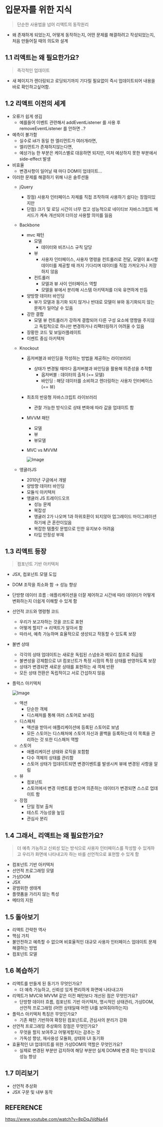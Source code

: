 # 입문자를 위한 지식

> 단순한 사용법을 넘어 리액트의 동작원리
> 
- 왜 존재하게 되었는지, 어떻게 동작하는지, 어떤 문제를 해결하려고 작성되었는지, 처음 만들어질 때의 의도와 설계

## 1.1 리액트는 왜 필요한가요?

> 즉각적인 업데이트
> 
- 새 페이지가 렌더링되고 로딩되기까지 기다릴 필요없이 즉시 업데이트되어 내용을 바로 확인하고싶어함.

## 1.2 리액트 이전의 세계

- 오류가 쉽게 생김
    - 예를들어 이벤트 관련해서 addEventListener 를 사용 후 removeEventListener 를 안하면 ..?
- 예측이 불가함
    - 실수로 id가 동일 한 엘리먼트가 여러개라면,
    - 엘리먼트가 존재하지않는다면,
    - 예상가능 한 부분은 케이스별로 대응하면 되지만, 미처 예상하지 못한 부분에서 side-effect 발생
- 비효율
    - 변경사항이 일어날 때 마다 DOM이 업데이트…
- 이러한 문제를 해결하기 위해 나온 솔루션들
    - jQuery
        - 장점) 사용자 인터페이스 자체를 직접 조작하여 사용하기 쉽다는 장점이있지만
        - 단점) 크기 및 로딩 시간이 너무 컸고 성능적으로 네이티브 자바스크립트 메서드가 계속 개선되어 더이상 사용할 의미를 잃음
    - Backbone
        - mvc 패턴
            - 모델
                - 데이터와 비즈니스 규칙 담당
            - 뷰
                - 사용자 인터페이스, 사용자 명령을 컨트롤러로 전달, 모델이 표시할 데이터를 제공할 때 까지 기다리며 데이터를 직접 가져오거나 저장하지 않음
            - 컨트롤러
                - 모델과 뷰 사이 인터페이스 역할
                - 모델을 뷰에서 분리해 시스템 아키텍처를 더욱 유연하게 만듬
        - 양방향 데이터 바인딩
            - 뷰가 모델과 동기화 되지 않거나 반대로 모델이 뷰와 동기화되지 않는 문제가 일어날 수 있음
        - 강한 결합
            - 모델 뷰 컨트롤러가 강하게 결합되어 다른 구성 요소에 영향을 주지않고 독립적으로 하나만 변경하거나 리팩터링하기 어려울 수 있음
        - 장황한 코드 및 보일러플레이트
        - 이벤트 중심 아키텍처
    - Knockout
        - 옵저버블과 바인딩을 작성하는 방법을 제공하는 라이브러리
            - 상태가 변경될 때마다 옵저버블과 바인딩을 활용해 의존성을 추적함
                - 옵저버블 : 데이터의 출처 (== 모델)
                - 바인딩 : 해당 데이터를 소비하고 렌더링하는 사용자 인터베이스 (== 뷰)
        - 최초의 반응형 자바스크립트 라이브러리
            - 관찰 가능한 방식으로 상태 변화에 따라 값을 업데이트 함
        - MVVM 패턴
            - 모델
            - 뷰
            - 뷰모델
        - MVC vs MVVM

            ![Image](https://github.com/user-attachments/assets/bc000c05-d874-491e-b664-9c54af557a98)
            
    - 앵귤러JS
        - 2010년 구글에서 개발
        - 양방향 데이터 바인딩
        - 모듈식 아키텍처
        - 앵귤러 JS 트레이드오프
            - 성능 문제
            - 복잡성
            - 앵귤러 2가 나오며 1과 하위호환이 되지않아 업그레이드 마이그레이션 하기에 큰 혼란이있음
            - 복잡한 템플릿 문법으로 인한 유지보수 어려움
            - 타입 안정성 부재

## 1.3 리액트 등장

> 컴포넌트 기반 아키텍처
> 
- JSX, 컴포넌트 모델 도입
- DOM 조작을 최소화 함 → 성능 향상
- 단방향 데이터 흐름 : 애플리케이션을 더잘 제어하고 시간에 따라 데이터가 어떻게 변화하는지 더쉽게 이해할 수 있게 함
- 선언적 코드와 명령형 코드
    - 우리가 보고자하는 것을 코드로 표현
    - 어떻게 할지? → 리액트가 알아서 함
    - 따라서, 예측 가능하며 효율적으로 생성되고 작동할 수 있도록 보장
- 불변 상태
    - 각각의 상태 업데이트는 새로운 독립된 스냅숏과 메모리 참조로 취급됨
    - 불변성을 강제함으로 UI 컴포넌트가 특정 시점의 특정 상태를 반영하도록 보장
    - 상태가 변경되면 새로운 상태를 표현하는 새 객체 반환
    - 모든 상태 전환은 독립적이고 서로 간섭하지 않음
- 플럭스 아키텍처

    ![Image](https://github.com/user-attachments/assets/f9344bc7-cf00-49f7-a9fb-9a35aed0cbe7)

    - 액션
        - 단순한 객체
        - 디스패처를 통해 여러 스토어로 보내짐
    - 디스패처
        - 액션을 받아서 애플리케이션에 등록된 스토어로 보냄
        - 모든 스토어는 디스패처에 스토어 자신과 콜백을 등록하는데 이 목록을 관리하는 것 또한 디스패처 역할
    - 스토어
        - 애플리케이션 상태와 로직을 포함함
        - 다수 객체의 상태를 관리함
        - 스토어 상태가 업데이트되면 변경이벤트를 발생시켜 뷰에 변경된 사항을 알림
    - 뷰
        - 컴포넌트
        - 스토어에서 변경 이벤트를 받으며 의존하는 데이터가 변경되면 스스로 업데이트 함
    - 장점
        - 단일 정보 출처
        - 테스트 가능성을 높임
        - 관심사 분리

## 1.4 그래서_ 리액트는 왜 필요한가요?

> 더 예측 가능하고 신뢰성 있는 방식으로 사용자 인터페이스를 작성할 수 있게하고 우리가 화면에 나타내고자 하는 바를 선언적으로 표현할 수 있게 함
> 
- 컴포넌트 기반 아키텍처
- 선언적 프로그래밍 모델
- 가상DOM
- JSX
- 광범위한 생태계
- 플랫폼을 가리지 않는 특성
- 메타의 지원

## 1.5 돌아보기

- 리액트 간략한 역사
- 핵심 가치
- 불안전하고 예측할 수 없으며 비효율적인 대규모 사용자 인터페이스 업데이트 문제 해결하는 방법
- 컴포넌트 모델

## 1.6 복습하기

- 리액트를 만들게 된 동기가 무엇인가요?
    - 더 예측 가능하고, 신뢰성 있게 편리하게 화면에 나타내고자
- 리액트가 MVC와 MVVM 같은 이전 패턴보다 개선된 점은 무엇인가요?
    - 단방향 데이터 흐름, 컴포넌트 기반 아키텍처, 명시적인 상태관리, 가상DOM, 선언적 프로그래밍 (어떤 상태일때 어떤 UI를 보여줘야하는지)
- 플럭스 아키텍처 특징은 무엇인가요?
    - 기존 패턴 기반하여 확장된 컴포넌트로, 관심사의 분리가 강화
- 선언적 프로그래밍 추상화의 장점은 무엇인가요?
    - 무엇을 할지 보여주고 어떻게할지는 감추는 것
    - 가독성 향상, 재사용성 모듈화, 상태와 UI 동기화
- 효율적인 UI 업데이트를 위한 가상DOM의 역할은 무엇인가요?
    - 실제로 변경된 부분만 감지하여 해당 부분만 실제 DOM에 변경 하는 방식으로 성능 향상

## 1.7 미리보기

- 선언적 추상화
- JSX 구문 및 내부 동작

## REFERENCE

https://www.youtube.com/watch?v=8pDqJVdNa44